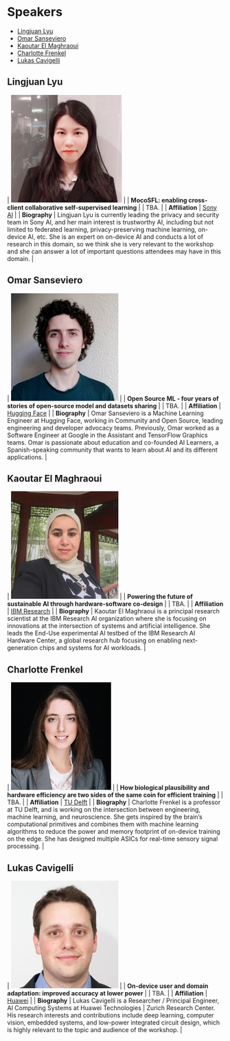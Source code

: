
# Speakers

- [Lingjuan Lyu](#lingjuan-lyu)
- [Omar Sanseviero](#omar-sanseviero)
- [Kaoutar El Maghraoui](#kaoutar-el-Maghraoui)
- [Charlotte Frenkel](#charlotte-frenkel)
- [Lukas Cavigelli](#lukas-cavigelli)


## Lingjuan Lyu

| <img src="/speakers_pictures/Lingjuan_Lyu.jpeg" alt="Lingjuan Lyu" height="250px" /> |
| **MocoSFL: enabling cross-client collaborative self-supervised learning** |
| TBA. |
| **Affiliation** | [Sony AI](https://sites.google.com/view/lingjuan-lyu) |
| **Biography** | Lingjuan Lyu is currently leading the privacy and
security team in Sony AI, and her main interest is trustworthy AI, including but not
limited to federated learning, privacy-preserving machine learning, on-device AI, etc.
She is an expert on on-device AI and conducts a lot of research in this domain, so
we think she is very relevant to the workshop and she can answer a lot of important
questions attendees may have in this domain. | 

## Omar Sanseviero

| <img src="/speakers_pictures/omar.jpeg" alt="Omar Sanseviero" height="250px" /> |
| **Open Source ML - four years of stories of open-source model and datasets sharing** |
| TBA. |
| **Affiliation** | [Hugging Face](https://osanseviero.github.io/hackerllama/) |
| **Biography** |  Omar Sanseviero is a Machine Learning Engineer
at Hugging Face, working in Community and Open Source, leading engineering and
developer advocacy teams. Previously, Omar worked as a Software Engineer at Google
in the Assistant and TensorFlow Graphics teams. Omar is passionate about education
and co-founded AI Learners, a Spanish-speaking community that wants to learn about
AI and its different applications. | 


## Kaoutar El Maghraoui

| <img src="/speakers_pictures/kaoutar.jpeg" alt="Kaoutar El Maghraoui" height="250px" /> |
| **Powering the future of sustainable AI through hardware-software co-design** |
| TBA. |
| **Affiliation** | [IBM Research](https://researcher.watson.ibm.com/researcher/view.php?person=us-kelmaghr) |
| **Biography** |  Kaoutar El Maghraoui is a principal research scientist
at the IBM Research AI organization where she is focusing on innovations at the
intersection of systems and artificial intelligence. She leads the End-Use experimental
AI testbed of the IBM Research AI Hardware Center, a global research hub focusing
on enabling next-generation chips and systems for AI workloads. | 

## Charlotte Frenkel

| <img src="/speakers_pictures/charlotte.jpeg" alt="Charlotte Frenkel" height="250px" /> |
| **How biological plausibility and hardware efficiency are two sides of
the same coin for efficient training** |
| TBA. |
| **Affiliation** | [TU Delft](https://chfrenkel.github.io/) |
| **Biography** |  Charlotte Frenkel is a professor at TU Delft, and is
working on the intersection between engineering, machine learning, and neuroscience.
She gets inspired by the brain’s computational primitives and combines them with
machine learning algorithms to reduce the power and memory footprint of on-device
training on the edge. She has designed multiple ASICs for real-time sensory signal
processing. | 

## Lukas Cavigelli

| <img src="/speakers_pictures/lukas.jpeg" alt="Lukas Cavigelli" height="250px" /> |
| **On-device user and domain adaptation: improved accuracy at lower
power** |
| TBA. |
| **Affiliation** | [Huawei](https://ieeexplore.ieee.org/author/37085869238) |
| **Biography** | Lukas Cavigelli is a Researcher / Principal Engineer,
AI Computing Systems at Huawei Technologies | Zurich Research Center. His research
interests and contributions include deep learning, computer vision, embedded systems,
and low-power integrated circuit design, which is highly relevant to the topic and
audience of the workshop. | 
